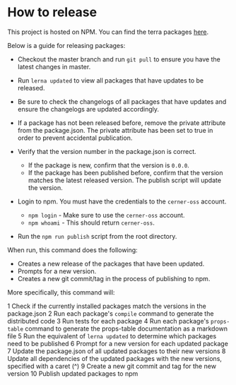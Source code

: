 # How to release

This project is hosted on NPM.  You can find the terra packages [here][project-url].

Below is a guide for releasing packages:
- Checkout the master branch and run `git pull` to ensure you have the latest changes in master.
- Run `lerna updated` to view all packages that have updates to be released.
- Be sure to check the changelogs of all packages that have updates and ensure the changelogs are updated accordingly.
- If a package has not been released before, remove the private attribute from the package.json. The private attribute has been set to true in order to prevent accidental publication.

- Verify that the version number in the package.json is correct.
  - If the package is new, confirm that the version is `0.0.0`.
  - If the package has been published before, confirm that the version matches the latest released version. The publish script will update the version.

- Login to npm. You must have the credentials to the `cerner-oss` account.
  - `npm login` - Make sure to use the `cerner-oss` account.
  - `npm whoami` - This should return `cerner-oss`.

- Run the `npm run publish` script from the root directory.

When run, this command does the following:

- Creates a new release of the packages that have been updated.
- Prompts for a new version.
- Creates a new git commit/tag in the process of publishing to npm.

More specifically, this command will:

1 Check if the currently installed packages match the versions in the package.json
2 Run each package's `compile` command to generate the distributed code
3 Run tests for each package
4 Run each package's `props-table` command to generate the props-table documentation as a markdown file
5 Run the equivalent of `lerna updated` to determine which packages need to be published
6 Prompt for a new version for each updated package
7 Update the package.json of all updated packages to their new versions
8 Update all dependencies of the updated packages with the new versions, specified with a caret (^)
9 Create a new git commit and tag for the new version
10 Publish updated packages to npm

[project-url]: https://www.npmjs.com/org/cerner/team/terra-ui
